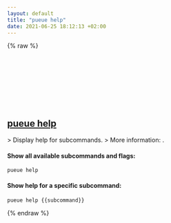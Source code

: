 ```yaml
---
layout: default
title: "pueue help"
date: 2021-06-25 18:12:13 +02:00
---
```

{% raw %}
<h2 id="pueue-help">
  <a href="/en/common/pueue-help.html">pueue help</a> <a href="#pueue-help"><svg class="icon">
    <use href="/assets/images/unicode_sprite.svg#link" />
  </svg></a>
</h2>
> Display help for subcommands.
> More information: <https://github.com/Nukesor/pueue>.

#### Show all available subcommands and flags:
```shell
pueue help
```
#### Show help for a specific subcommand:
```shell
pueue help {{subcommand}}
```
{% endraw %}